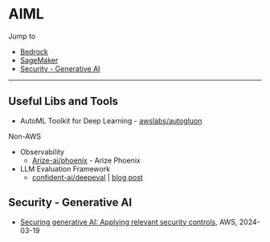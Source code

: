 # AIML

Jump to
- [Bedrock](./Bedrock/README.md)
- [SageMaker](./SageMaker/)
- [Security - Generative AI](#security---generative-ai)

---
## Useful Libs and Tools
- AutoML Toolkit for Deep Learning - [awslabs/autogluon](https://github.com/awslabs/autogluon)

Non-AWS
- Observability
    - [Arize-ai/phoenix](https://github.com/Arize-ai/phoenix) - Arize Phoenix
- LLM Evaluation Framework
    - [confident-ai/deepeval](https://github.com/confident-ai/deepeval) | [blog post](https://www.confident-ai.com/blog/how-to-build-an-llm-evaluation-framework-from-scratch)

## Security - Generative AI
- [Securing generative AI: Applying relevant security controls](https://aws.amazon.com/blogs/security/securing-generative-ai-applying-relevant-security-controls/), AWS, 2024-03-19
